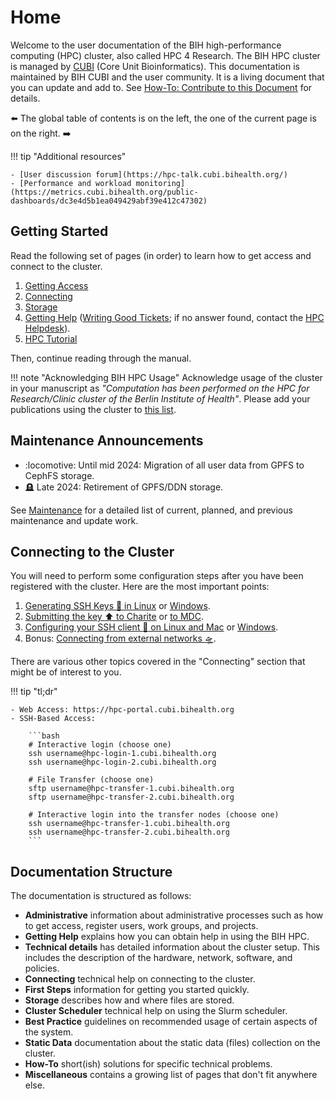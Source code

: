 # Home

Welcome to the user documentation of the BIH high-performance computing (HPC) cluster, also called HPC 4 Research.
The BIH HPC cluster is managed by [CUBI](https://cubi.bihealth.org) (Core Unit Bioinformatics).
This documentation is maintained by BIH CUBI and the user community.
It is a living document that you can update and add to.
See [How-To: Contribute to this Document](how-to/misc/contribute.md) for details.

:arrow_left: The global table of contents is on the left, the one of the current page is on the right. :arrow_right:

!!! tip "Additional resources"

    - [User discussion forum](https://hpc-talk.cubi.bihealth.org/)
    - [Performance and workload monitoring](https://metrics.cubi.bihealth.org/public-dashboards/dc3e4d5b1ea049429abf39e412c47302)


## Getting Started

Read the following set of pages (in order) to learn how to get access and connect to the cluster.

1. [Getting Access](admin/getting-access.md)
2. [Connecting](connecting/connecting.md)
3. [Storage](storage/storage-locations.md)
4. [Getting Help](help/hpc-talk.md) ([Writing Good Tickets](help/good-tickets.md); if no answer found, contact the [HPC Helpdesk](help/helpdesk.md)).
5. [HPC Tutorial](hpc-tutorial/episode-0.md)

Then, continue reading through the manual.


!!! note "Acknowledging BIH HPC Usage"
    Acknowledge usage of the cluster in your manuscript as *"Computation has been performed on the HPC for Research/Clinic cluster of the Berlin Institute of Health"*.
    Please add your publications using the cluster to [this list](misc/publication-list.md).

## Maintenance Announcements
- :locomotive: Until mid 2024: Migration of all user data from GPFS to CephFS storage.
- :headstone: Late 2024: Retirement of GPFS/DDN storage.

See [Maintenance](admin/maintenance.md) for a detailed list of current, planned, and previous maintenance and update work.

## Connecting to the Cluster

You will need to perform some configuration steps after you have been registered with the cluster.
Here are the most important points:

1. [Generating SSH Keys :key: in Linux](connecting/generate-key/linux.md) or [Windows](connecting/generate-key/windows.md).
2. [Submitting the key :arrow_up: to Charite](connecting/submit-key/charite.md) or [to MDC](connecting/submit-key/mdc.md).
3. [Configuring your SSH client :wrench: on Linux and Mac](connecting/advanced-ssh/linux.md) or [Windows](connecting/advanced-ssh/windows.md).
4. Bonus: [Connecting from external networks :flying_saucer:](connecting/from-external.md).

There are various other topics covered in the "Connecting" section that might be of interest to you.

!!! tip "tl;dr"

    - Web Access: https://hpc-portal.cubi.bihealth.org
    - SSH-Based Access:

        ```bash
        # Interactive login (choose one)
        ssh username@hpc-login-1.cubi.bihealth.org
        ssh username@hpc-login-2.cubi.bihealth.org

        # File Transfer (choose one)
        sftp username@hpc-transfer-1.cubi.bihealth.org
        sftp username@hpc-transfer-2.cubi.bihealth.org

        # Interactive login into the transfer nodes (choose one)
        ssh username@hpc-transfer-1.cubi.bihealth.org
        ssh username@hpc-transfer-2.cubi.bihealth.org
        ```

## Documentation Structure

The documentation is structured as follows:

- **Administrative** information about administrative processes such as how to get access, register users, work groups, and projects.
- **Getting Help** explains how you can obtain help in using the BIH HPC.
- **Technical details** has detailed information about the cluster setup.
  This includes the description of the hardware, network, software, and policies.
- **Connecting** technical help on connecting to the cluster.
- **First Steps** information for getting you started quickly.
- **Storage** describes how and where files are stored.
- **Cluster Scheduler** technical help on using the Slurm scheduler.
- **Best Practice** guidelines on recommended usage of certain aspects of the system.
- **Static Data** documentation about the static data (files) collection on the cluster.
- **How-To** short(ish) solutions for specific technical problems.
- **Miscellaneous** contains a growing list of pages that don't fit anywhere else.
